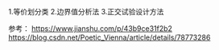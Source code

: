 1.等价划分类
2.边界值分析法
3.正交试验设计方法

参考：
    https://www.jianshu.com/p/43b9ce31f2b2
    https://blog.csdn.net/Poetic_Vienna/article/details/78773286